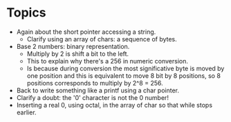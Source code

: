 # Topics

* Again about the short pointer accessing a string.
  * Clarify using an array of chars: a sequence of bytes.
* Base 2 numbers: binary representation.
  * Multiply by 2 is shift a bit to the left.
  * This to explain why there's a 256 in numeric conversion.
  * Is because during conversion the most significative byte is moved by
one position and this is equivalent to move 8 bit by 8 positions, so
8 positions corresponds to multiply by 2^8 = 256.
* Back to write something like a printf using a char pointer.
* Clarify a doubt: the '0' character is not the 0 number!
* Inserting a real 0, using octal, in the array of char so that while stops earlier.
